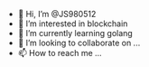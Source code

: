- 👋 Hi, I’m @JS980512
- 👀 I’m interested in blockchain
- 🌱 I’m currently learning golang
- 💞️ I’m looking to collaborate on ...
- 📫 How to reach me ...

<!---
JS980512/JS980512 is a ✨ special ✨ repository because its `README.md` (this file) appears on your GitHub profile.
You can click the Preview link to take a look at your changes.
--->

